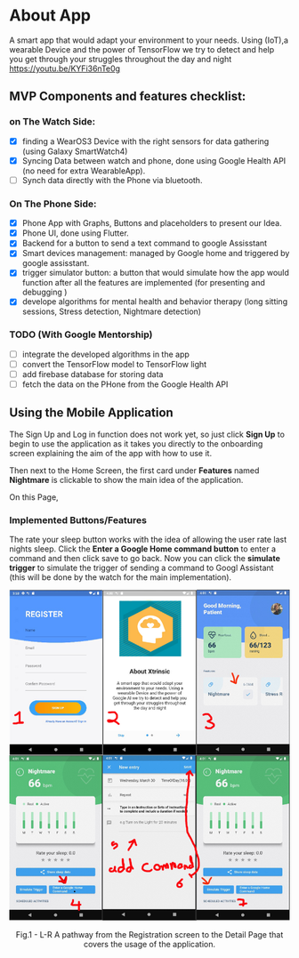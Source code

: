 # About App

A smart app that would adapt your environment to your needs. Using (IoT),a wearable Device and the power of TensorFlow we try to detect and help you get through your struggles throughout the day and night
https://youtu.be/KYFi36nTe0g

## MVP Components and features checklist:
### on The Watch Side:
- [x]  finding a WearOS3 Device with the right sensors for data gathering (using Galaxy SmartWatch4)
- [x] Syncing Data between watch and phone, done using Google Health API (no need for extra WearableApp).
- [ ] Synch data directly with the Phone via bluetooth.
### On The Phone Side:
- [x] Phone App with Graphs, Buttons and placeholders to present our Idea.
- [x] Phone UI, done using Flutter.
- [x] Backend for a button to send a text command to google Assisstant
- [x] Smart devices management: managed by Google home and triggered by google assisstant.
- [x] trigger simulator button: a button that would simulate how the app would function after all the features are implemented (for presenting and debugging )
- [x] develope algorithms for mental health and behavior therapy (long sitting sessions, Stress detection, Nightmare detection)
### TODO (With Google Mentorship)
- [ ] integrate the developed algorithms in the app
- [ ] convert the TensorFlow model to TensorFlow light
- [ ] add firebase database for storing data
- [ ] fetch the data on the PHone from the Google Health API 

## Using the Mobile Application

The Sign Up and Log in function does not work yet, so just click **Sign Up** to begin to use the application as it takes you directly to the onboarding screen explaining the aim of the app with how to use it.

Then next to the Home Screen, the first card under **Features** named **Nightmare** is clickable to show the main idea of the application.

On this Page,

### Implemented Buttons/Features

The rate your sleep button works with the idea of allowing the user rate last nights sleep. Click the **Enter a Google Home command button** to enter a command and then click save to go back. Now you can click the **simulate trigger** to simulate the trigger of sending a command to Googl Assistant (this will be done by the watch for the main implementation).

<p align = "center">
<img src = "assets/icons/pathway.jpg">
</p>
<p align = "center">
Fig.1 - L-R A pathway from the  Registration screen to the Detail Page that covers the usage of the application.
</p>
